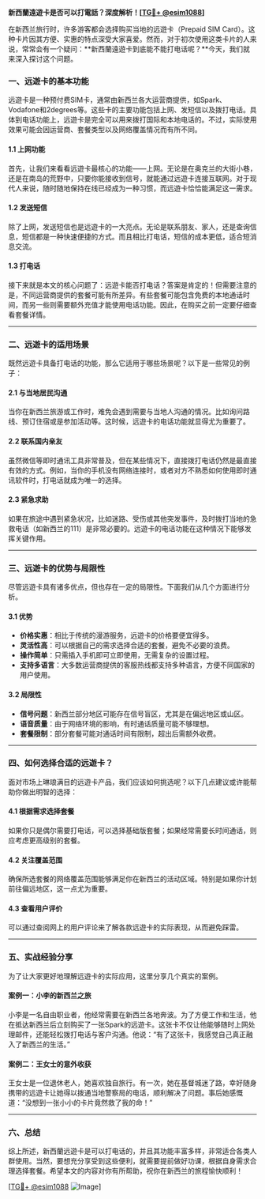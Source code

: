 **新西蘭遠遊卡是否可以打電話？深度解析！[[TG💪+ @esim1088](https://t.me/s/esim1088)]**

在新西兰旅行时，许多游客都会选择购买当地的远遊卡（Prepaid SIM Card）。这种卡片因其方便、实惠的特点深受大家喜爱。然而，对于初次使用这类卡片的人来说，常常会有一个疑问：**新西蘭遠遊卡到底能不能打电话呢？**今天，我们就来深入探讨这个问题。

### 一、远遊卡的基本功能

远遊卡是一种预付费SIM卡，通常由新西兰各大运营商提供，如Spark、Vodafone和2degrees等。这些卡的主要功能包括上网、发短信以及拨打电话。具体到电话功能上，远遊卡是完全可以用来拨打国际和本地电话的。不过，实际使用效果可能会因运营商、套餐类型以及网络覆盖情况而有所不同。

#### 1.1 上网功能
首先，让我们来看看远遊卡最核心的功能——上网。无论是在奥克兰的大街小巷，还是在南岛的荒野中，只要你能接收到信号，就能通过远遊卡连接互联网。对于现代人来说，随时随地保持在线已经成为一种习惯，而远遊卡恰恰能满足这一需求。

#### 1.2 发送短信
除了上网，发送短信也是远遊卡的一大亮点。无论是联系朋友、家人，还是查询信息，短信都是一种快速便捷的方式。而且相比打电话，短信的成本更低，适合短消息交流。

#### 1.3 打电话
接下来就是本文的核心问题了：远遊卡能否打电话？答案是肯定的！但需要注意的是，不同运营商提供的套餐可能有所差异。有些套餐可能包含免费的本地通话时间，而另一些则需要额外充值才能使用电话功能。因此，在购买之前一定要仔细查看套餐详情。

---

### 二、远遊卡的适用场景

既然远遊卡具备打电话的功能，那么它适用于哪些场景呢？以下是一些常见的例子：

#### 2.1 与当地居民沟通
当你在新西兰旅游或工作时，难免会遇到需要与当地人沟通的情况。比如询问路线、预订住宿或是参加活动等。这时候，远遊卡的电话功能就显得尤为重要了。

#### 2.2 联系国内亲友
虽然微信等即时通讯工具非常普及，但在某些情况下，直接拨打电话仍然是最直接有效的方式。例如，当你的手机没有网络连接时，或者对方不熟悉如何使用即时通讯软件时，打电话就成为唯一的选择。

#### 2.3 紧急求助
如果在旅途中遇到紧急状况，比如迷路、受伤或其他突发事件，及时拨打当地的急救电话（如新西兰的111）是非常必要的。远遊卡的电话功能在这种情况下能够发挥关键作用。

---

### 三、远遊卡的优势与局限性

尽管远遊卡具有诸多优点，但也存在一定的局限性。下面我们从几个方面进行分析。

#### 3.1 优势
- **价格实惠**：相比于传统的漫游服务，远遊卡的价格要便宜得多。
- **灵活性高**：可以根据自己的需求选择合适的套餐，避免不必要的浪费。
- **操作简单**：只需插入手机即可立即使用，无需复杂的设置过程。
- **支持多语言**：大多数运营商提供的客服热线都支持多种语言，方便不同国家的用户使用。

#### 3.2 局限性
- **信号问题**：新西兰部分地区可能存在信号盲区，尤其是在偏远地区或山区。
- **语音质量**：由于网络环境的影响，有时通话质量可能不够理想。
- **套餐限制**：部分套餐可能对通话时间有限制，超出后需额外收费。

---

### 四、如何选择合适的远遊卡？

面对市场上琳琅满目的远遊卡产品，我们应该如何挑选呢？以下几点建议或许能帮助你做出明智的选择：

#### 4.1 根据需求选择套餐
如果你只是偶尔需要打电话，可以选择基础版套餐；如果经常需要长时间通话，则应考虑更高级别的套餐。

#### 4.2 关注覆盖范围
确保所选套餐的网络覆盖范围能够满足你在新西兰的活动区域。特别是如果你计划前往偏远地区，这一点尤为重要。

#### 4.3 查看用户评价
可以通过查阅网上的用户评论来了解各款远遊卡的实际表现，从而避免踩雷。

---

### 五、实战经验分享

为了让大家更好地理解远遊卡的实际应用，这里分享几个真实的案例。

#### 案例一：小李的新西兰之旅
小李是一名自由职业者，他经常需要在新西兰各地奔波。为了方便工作和生活，他在抵达新西兰后立刻购买了一张Spark的远遊卡。这张卡不仅让他能够随时上网处理邮件，还能轻松拨打电话与客户沟通。他说：“有了这张卡，我感觉自己真正融入了新西兰的生活。”

#### 案例二：王女士的意外收获
王女士是一位退休老人，她喜欢独自旅行。有一次，她在基督城迷了路，幸好随身携带的远遊卡让她得以拨通当地警察局的电话，顺利解决了问题。事后她感慨道：“没想到一张小小的卡片竟然救了我的命！”

---

### 六、总结

综上所述，新西蘭远遊卡是可以打电话的，并且其功能丰富多样，非常适合各类人群使用。当然，要想充分享受到这些便利，就需要提前做好功课，根据自身需求合理选择套餐。希望本文的内容对你有所帮助，祝你在新西兰的旅程愉快顺利！

[[TG💪+ @esim1088](https://t.me/s/esim1088) ![Image](https://i.postimg.cc/4NQfJmqS/Snipaste-2025-05-13-00-14-12.png)]
